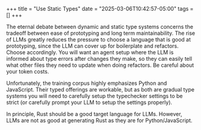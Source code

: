 +++
title = "Use Static Types"
date = "2025-03-06T10:42:57-05:00"
tags = []
+++

The eternal debate between dynamic and static type systems concerns the
tradeoff between ease of prototyping and long term maintainability.  The rise
of LLMs greatly reduces the pressure to choose a language that is good at
prototyping, since the LLM can cover up for boilerplate and refactors.  Choose
accordingly.  You will want an agent setup where the LLM is informed about
type errors after changes they make, so they can easily tell what other files
they need to update when doing refactors.  Be careful about your token costs.

Unfortunately, the training corpus highly emphasizes Python and JavaScript.
Their typed offerings are workable, but as both are gradual type systems you
will need to carefully setup the typechecker settings to be strict (or
carefully prompt your LLM to setup the settings properly).

In principle, Rust should be a good target language for LLMs.  However, LLMs
are not as good at generating Rust as they are for Python/JavaScript.

